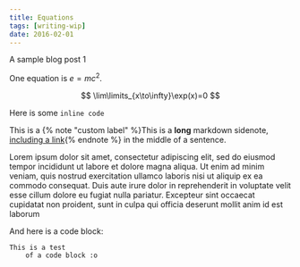 ```yaml
---
title: Equations
tags: [writing-wip]
date: 2016-02-01
---
```


A sample blog post 1

One equation is $​e=mc^2$.

$$
\lim\limits_{x\to\infty}\exp(x)=0
$$

Here is some `inline code`

This is a {% note "custom label" %}This is a **long** markdown sidenote, [including a link](https://www.example.com){% endnote %} in the middle of a sentence.

Lorem ipsum dolor sit amet, consectetur adipiscing elit, sed do eiusmod tempor incididunt ut labore et dolore magna aliqua. Ut enim ad minim veniam, quis nostrud exercitation ullamco laboris nisi ut aliquip ex ea commodo consequat. Duis aute irure dolor in reprehenderit in voluptate velit esse cillum dolore eu fugiat nulla pariatur. Excepteur sint occaecat cupidatat non proident, sunt in culpa qui officia deserunt mollit anim id est laborum

And here is a code block:

```
This is a test
    of a code block :o
```